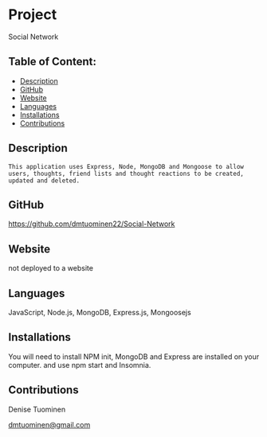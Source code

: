 # Project  
  Social Network
## Table of Content:
* [Description](#description)
* [GitHub](#github)
* [Website](#website)
* [Languages](#languages)
* [Installations](#installations)
* [Contributions](#contributions)

## Description
    This application uses Express, Node, MongoDB and Mongoose to allow users, thoughts, friend lists and thought reactions to be created, updated and deleted.
    


## GitHub
https://github.com/dmtuominen22/Social-Network

## Website 
not deployed to a website
## Languages
  JavaScript, Node.js, MongoDB, Express.js, Mongoosejs
## Installations
  You will need to install  NPM init, MongoDB and Express are installed on your computer.
and use npm start and Insomnia.
 ## Contributions
  Denise Tuominen
  
  dmtuominen@gmail.com 